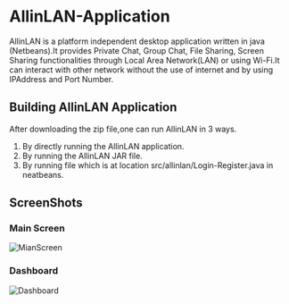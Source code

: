 # AllinLAN-Application
AllinLAN is a platform independent desktop application written in java (Netbeans).It provides Private Chat, Group Chat, File Sharing, Screen Sharing functionalities
through Local Area Network(LAN) or using Wi-Fi.It can interact with other network without the use of internet and by using IPAddress and Port Number.

## Building AllinLAN Application
After downloading the zip file,one can run AllinLAN in 3 ways.
1) By directly running the AllinLAN application.
2) By running the AllinLAN JAR file.
3) By running file which is at location src/allinlan/Login-Register.java in neatbeans.

## ScreenShots

### Main Screen


![MianScreen](https://user-images.githubusercontent.com/84918947/122164732-d7723580-ce94-11eb-9076-06abf09c5236.PNG)



### Dashboard

![Dashboard](https://user-images.githubusercontent.com/84918947/122165501-ec02fd80-ce95-11eb-83bc-4d3626e077e5.PNG)


